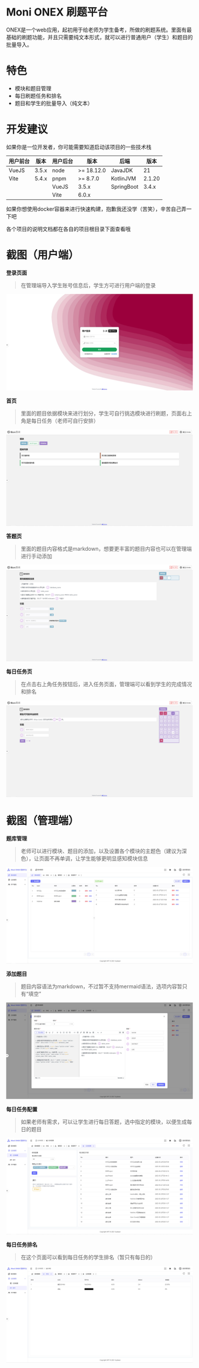 # Moni ONEX 刷题平台

ONEX是一个web应用，起初用于给老师为学生备考，所做的刷题系统。里面有最基础的刷题功能，并且只需要纯文本形式，就可以进行普通用户（学生）和题目的批量导入。

# 特色

- 模块和题目管理
- 每日刷题任务和排名
- 题目和学生的批量导入（纯文本）

# 开发建议

如果你是一位开发者，你可能需要知道启动该项目的一些技术栈

| 用户前台 | 版本  | 用户后台 | 版本       | 后端       | 版本   |
| -------- | ----- | -------- | ---------- | ---------- | ------ |
| VueJS    | 3.5.x | node     | >= 18.12.0 | JavaJDK    | 21     |
| Vite     | 5.4.x | pnpm     | >= 8.7.0   | KotlinJVM  | 2.1.20 |
|          |       | VueJS    | 3.5.x      | SpringBoot | 3.4.x  |
|          |       | Vite     | 6.0.x      |            |        |

如果你想使用docker容器来进行快速构建，抱歉我还没学（苦笑），辛苦自己弄一下吧

各个项目的说明文档都在各自的项目根目录下面查看哦


# 截图（用户端）

**登录页面**

> 在管理端导入学生账号信息后，学生方可进行用户端的登录

![](./images/auth-login.jpg)

**首页**

> 里面的题目依据模块来进行划分，学生可自行挑选模块进行刷题，页面右上角是每日任务（老师可自行安排）

![](./images/home.jpg)

**答题页**

> 里面的题目内容格式是markdown，想要更丰富的题目内容也可以在管理端进行手动添加

![](./images/question.jpg)

**每日任务页**

> 在点击右上角任务按钮后，进入任务页面，管理端可以看到学生的完成情况和排名

![](./images/task.jpg)

# 截图（管理端）

**题库管理**

> 老师可以进行模块、题目的添加，以及设置各个模块的主题色（建议为深色），让页面不再单调，让学生能够更明显感知模块信息

![](./images/manager-question.jpg)

**添加题目**

> 题目内容语法为markdown，不过暂不支持mermaid语法，选项内容暂只有“填空”

![](./images/manager-add-question.jpg)

**每日任务配置**

> 如果老师有需求，可以让学生进行每日答题，选中指定的模块，以便生成每日的题目

![](./images/manager-task.jpg)

**每日任务排名**

> 在这个页面可以看到每日任务的学生排名（暂只有每日的）

![](./images/manager-rank.jpg)

